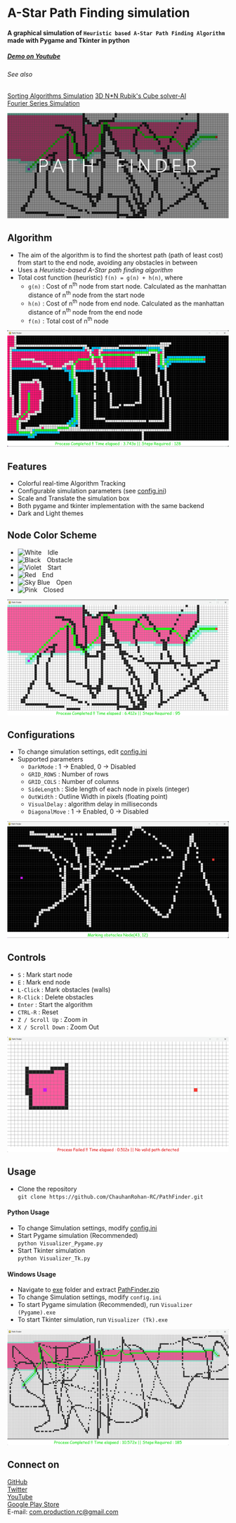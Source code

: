 # A-Star Path Finding simulation

#### A graphical simulation of `Heuristic based A-Star Path Finding Algorithm` made with Pygame and Tkinter in python

##### [Demo on Youtube](https://youtu.be/awDPT-c7VUw)
###### See also 
[Sorting Algorithms Simulation](https://github.com/ChauhanRohan-RC/Sorting-Algorithms-Simulator.git)
[3D N*N Rubik's Cube solver-AI](https://github.com/ChauhanRohan-RC/Cube.git)  
[Fourier Series Simulation](https://github.com/ChauhanRohan-RC/Fourier-Series.git)  

![Cover](graphics/thumb.png)

## Algorithm
* The aim of the algorithm is to find the shortest path (path of least cost) from start to the end node, avoiding any obstacles in between
* Uses a _Heuristic-based A-Star path finding algorithm_
* Total cost function (heuristic) `f(n) = g(n) + h(n)`, where
  * `g(n)` : Cost of n<sup>th</sup> node from start node. Calculated as the manhattan distance of n<sup>th</sup> node from the start node
  * `h(n)` : Cost of n<sup>th</sup> node from end node. Calculated as the manhattan distance of n<sup>th</sup> node from the end node
  * `f(n)` : Total cost of n<sup>th</sup> node

![](graphics/solved1_dark.png)

## Features
* Colorful real-time Algorithm Tracking
* Configurable simulation parameters (see [config.ini](config.ini))
* Scale and Translate the simulation box
* Both pygame and tkinter implementation with the same backend
* Dark and Light themes

## Node Color Scheme
* ![White](https://placehold.co/15x15/ffffff/ffffff.png) Idle
* ![Black](https://placehold.co/15x15/1e1e1e/1e1e1e.png) Obstacle
* ![Violet](https://placehold.co/15x15/cd13ff/cd13ff.png) Start
* ![Red](https://placehold.co/15x15/ff3831/ff3831.png) End
* ![Sky Blue](https://placehold.co/15x15/9bffe6/9bffe6.png) Open
* ![Pink](https://placehold.co/15x15/ff5b9e/ff5b9e.png) Closed

![](graphics/solved1.png)

## Configurations
* To change simulation settings, edit [config.ini](config.ini)
* Supported parameters
  * `DarkMode` : 1 -> Enabled, 0 -> Disabled
  * `GRID_ROWS` : Number of rows        
  * `GRID_COLS` : Number of columns
  * `SideLength` : Side length of each node in pixels (integer)
  * `OutWidth` : Outline Width in pixels (floating point)
  * `VisualDelay` : algorithm delay in milliseconds
  * `DiagonalMove` : 1 -> Enabled, 0 -> Disabled

![](graphics/walls2_dark.png)

##  Controls
* `S` : Mark start node
* `E` : Mark end node
* `L-Click` : Mark obstacles (walls)
* `R-Click` : Delete obstacles
* `Enter` : Start the algorithm
* `CTRL-R` : Reset
* `Z / Scroll Up` : Zoom in
* `X / Scroll Down` : Zoom Out

![](graphics/failed.png)

## Usage
* Clone the repository   
`git clone https://github.com/ChauhanRohan-RC/PathFinder.git`

#### Python Usage
* To change Simulation settings, modify [config.ini](config.ini)
* Start Pygame simulation (Recommended)  
`python Visualizer_Pygame.py`
* Start Tkinter simulation  
`python Visualizer_Tk.py`

#### Windows Usage
* Navigate to [exe](exe) folder and extract [PathFinder.zip](exe/PathFinder.zip)
* To change Simulation settings, modify `config.ini`
* To start Pygame simulation (Recommended), run `Visualizer (Pygame).exe`
* To start Tkinter simulation, run `Visualizer (Tk).exe`

![](graphics/solved2.png)

## Connect on
[GitHub](https://github.com/ChauhanRohan-RC)  
[Twitter](https://twitter.com/0rc_studio)  
[YouTube](https://www.youtube.com/channel/UCmyvutGWtyBRva_jrZfyORA)  
[Google Play Store](https://play.google.com/store/apps/dev?id=7315303590538030232)  
E-mail: com.production.rc@gmail.com

